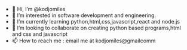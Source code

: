 - 👋 Hi, I’m @kodjomiles
- 👀 I’m interested in software development and engineering.
- 🌱 I’m currently learning python,html,css,javascript,react and node.js
- 💞️ I’m looking to collaborate on creating python based programs,html and css and javascript
- 📫 How to reach me : email me at kodjomiles@gmailcomm

<!---
kodjomiles/kodjomiles is a ✨ special ✨ repository because its `README.md` (this file) appears on your GitHub profile.
You can click the Preview link to take a look at your changes.
--->
